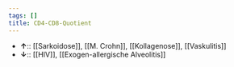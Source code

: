```yaml
---
tags: []
title: CD4-CD8-Quotient
---
```

- **↑**:: [[Sarkoidose]], [[M. Crohn]], [[Kollagenose]], [[Vaskulitis]]
- **↓**:: [[HIV]], [[Exogen-allergische Alveolitis]]
